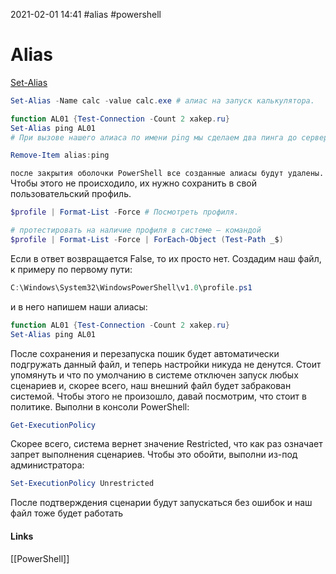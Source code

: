 2021-02-01 14:41
#alias #powershell 
# Alias
[Set-Alias](https://docs.microsoft.com/en-us/powershell/module/microsoft.powershell.utility/set-alias?view=powershell-7)
```powershell
Set-Alias -Name calc -value calc.exe # алиас на запуск калькулятора.
```

```powershell
function AL01 {Test-Connection -Count 2 xakep.ru}
Set-Alias ping AL01
# При вызове нашего алиаса по имени ping мы сделаем два пинга до сервера xakep.ru. Чтобы удалить ненужный для нас алиас, существует команда

```


```powershell
Remove-Item alias:ping
```

`после закрытия оболочки PowerShell все созданные алиасы будут удалены.` Чтобы этого не происходило, их нужно сохранить в свой пользовательский профиль.
```powershell
$profile | Format-List -Force # Посмотреть профиля. 

# протестировать на наличие профиля в системе — командой
$profile | Format-List -Force | ForEach-Object (Test-Path _$)
```

Если в ответ возвращается False, то их просто нет. Создадим наш файл, к примеру по первому пути:

```powershell
C:\Windows\System32\WindowsPowerShell\v1.0\profile.ps1
```

и в него напишем наши алиасы:

```powershell
function AL01 {Test-Connection -Count 2 xakep.ru}
Set-Alias ping AL01
```

После сохранения и перезапуска пошик будет автоматически подгружать данный файл, и теперь настройки никуда не денутся. Стоит упомянуть и что по умолчанию в системе отключен запуск любых сценариев и, скорее всего, наш внешний файл будет забракован системой. Чтобы этого не произошло, давай посмотрим, что стоит в политике. Выполни в консоли PowerShell:

```powershell
Get-ExecutionPolicy
```

Скорее всего, система вернет значение Restricted, что как раз означает запрет выполнения сценариев. Чтобы это обойти, выполни из-под администратора:

```powershell
Set-ExecutionPolicy Unrestricted
```

После подтверждения сценарии будут запускаться без ошибок и наш файл тоже будет работать

#### Links
[[PowerShell]] 